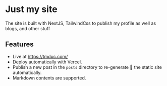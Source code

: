 # Just my site
The site is built with NextJS, TailwindCss to publish my profile as well as blogs, and other stuff

## Features
- Live at https://tmduc.com/
- Deploy automatically with Vercel.
- Publish a new post in the `posts` directory to re-generate 🚀 the static site automatically. 
- Markdown contents are supported.
